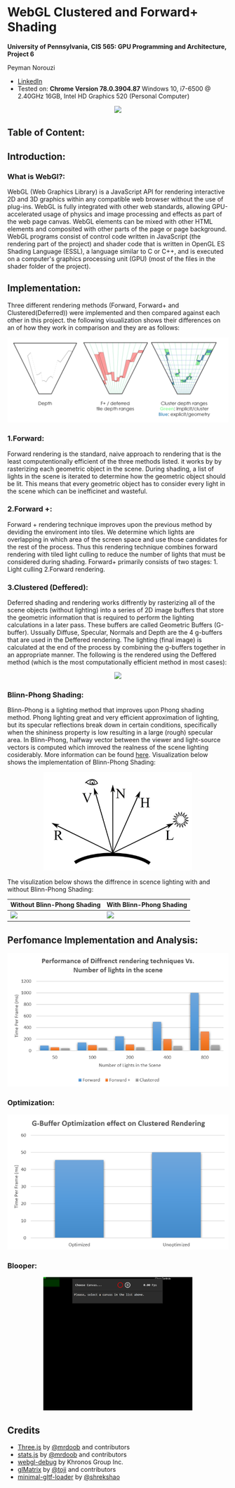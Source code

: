 WebGL Clustered and Forward+ Shading
======================

**University of Pennsylvania, CIS 565: GPU Programming and Architecture, Project 6**

Peyman Norouzi
* [LinkedIn](https://www.linkedin.com/in/peymannorouzi)
* Tested on: **Chrome Version 78.0.3904.87** Windows 10, i7-6500 @ 2.40GHz 16GB, Intel HD Graphics 520 (Personal Computer)

<p align="center">
  <img src="imgs/top.gif">
</p>

## Table of Content:


## Introduction:

### What is WebGl?:

WebGL (Web Graphics Library) is a JavaScript API for rendering interactive 2D and 3D graphics within any compatible web browser without the use of plug-ins. WebGL is fully integrated with other web standards, allowing GPU-accelerated usage of physics and image processing and effects as part of the web page canvas. WebGL elements can be mixed with other HTML elements and composited with other parts of the page or page background. WebGL programs consist of control code written in JavaScript (the rendering part of the project) and shader code that is written in OpenGL ES Shading Language (ESSL), a language similar to C or C++, and is executed on a computer's graphics processing unit (GPU) (most of the files in the shader folder of the project). 

## Implementation:

Three different rendering methods (Forward, Forward+ and Clustered(Deferred)) were implemented and then compared against each other in this project. the following visualization shows their differences on an of how they work in comparison and they are as follows:

<p align="center">
  <img src="imgs/rend.png">
</p>

### 1.Forward:

Forward rendering is the standard, naive approach to rendering that is the least computentionally efficient of the three methods listed. it works by by rasterizing each geometric object in the scene. During shading, a list of lights in the scene is iterated to determine how the geometric object should be lit. This means that every geometric object has to consider every light in the scene which can be inefficinet and wasteful.

### 2.Forward +:

Forward + rendering technique improves upon the previous method by deviding the enviroment into tiles. We determine which lights are overlapping in which area of the screen space and use those candidates for the rest of the process. Thus this rendering technique combines forward rendering with tiled light culling to reduce the number of lights that must be considered during shading. Forward+ primarily consists of two stages: 1. Light culling 2.Forward rendering.

### 3.Clustered (Deffered):

Deferred shading and rendering works diffrently by rasterizing all of the scene objects (without lighting) into a series of 2D image buffers that store the geometric information that is required to perform the lighting calculations in a later pass. These buffers are called Geometric Buffers (G-buffer). Ussually Diffuse, Specular, Normals and Depth are the 4 g-buffers that are used in the Deffered rendering. The lighting (final image) is calculated at the end of the process by combining the g-buffers together in an appropriate manner. The following is the rendered using the Deffered method (which is the most computationally efficient method in most cases):


<p align="center">
  <img src="imgs/bot.gif">
</p>


### Blinn-Phong Shading:

Blinn-Phong is a lighting method that improves upon Phong shading method. Phong lighting great and very efficient approximation of lighting, but its specular reflections break down in certain conditions, specifically when the shininess property is low resulting in a large (rough) specular area. In Blinn-Phong, halfway vector between the viewer and light-source vectors is computed which imroved the realness of the scene lighting cosiderably. More information can be found [here](https://en.wikipedia.org/wiki/Blinn%E2%80%93Phong_reflection_model). Visualization below shows the implementation of Blinn-Phong Shading: 

<p align="center">
  <img src="imgs/BPR.jpg" width="340">
</p>

The visulization below shows the diffrence in scence lighting with and without Blinn-Phong Shading:

| Without Blinn-Phong Shading | With Blinn-Phong Shading |
| ------------- | ----------- |
| ![](imgs/Blin_off.gif)  | ![](imgs/Blin_on.gif) |


## Perfomance Implementation and Analysis:

<p align="center">
  <img src="imgs/plot3.png">
</p>

### Optimization:

<p align="center">
  <img src="imgs/plotO.png">
</p>

### Blooper:
<p align="center">
  <img src="imgs/blooper1.PNG"width="340">
</p>

## Credits

* [Three.js](https://github.com/mrdoob/three.js) by [@mrdoob](https://github.com/mrdoob) and contributors
* [stats.js](https://github.com/mrdoob/stats.js) by [@mrdoob](https://github.com/mrdoob) and contributors
* [webgl-debug](https://github.com/KhronosGroup/WebGLDeveloperTools) by Khronos Group Inc.
* [glMatrix](https://github.com/toji/gl-matrix) by [@toji](https://github.com/toji) and contributors
* [minimal-gltf-loader](https://github.com/shrekshao/minimal-gltf-loader) by [@shrekshao](https://github.com/shrekshao)
